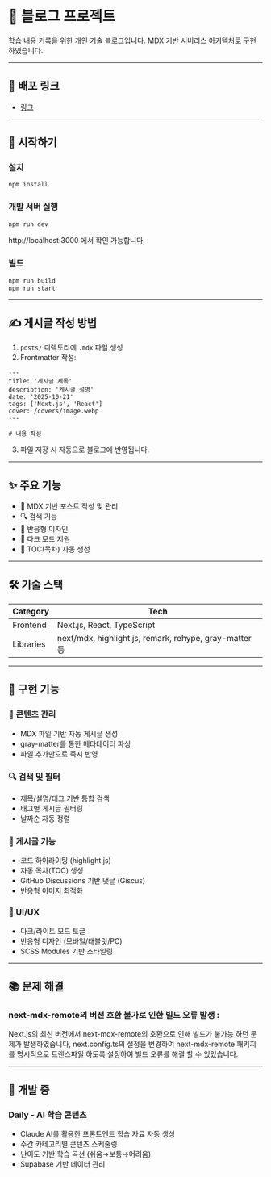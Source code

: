 # 📝 블로그 프로젝트

학습 내용 기록을 위한 개인 기술 블로그입니다.
MDX 기반 서버리스 아키텍처로 구현하였습니다.

---

## 🔗 배포 링크

-   [링크](https://blog-eight-rho-53.vercel.app/)

---

## 🚀 시작하기

### 설치

```bash
npm install
```

### 개발 서버 실행

```bash
npm run dev
```

http://localhost:3000 에서 확인 가능합니다.

### 빌드

```bash
npm run build
npm run start
```

---

## ✍️ 게시글 작성 방법

1. `posts/` 디렉토리에 `.mdx` 파일 생성
2. Frontmatter 작성:

```mdx
---
title: '게시글 제목'
description: '게시글 설명'
date: '2025-10-21'
tags: ['Next.js', 'React']
cover: /covers/image.webp
---

# 내용 작성
```

3. 파일 저장 시 자동으로 블로그에
   반영됩니다.

---

## ✨ 주요 기능

-   📖 MDX 기반 포스트 작성 및 관리
-   🔍 검색 기능
-   📱 반응형 디자인
-   🌙 다크 모드 지원
-   📜 TOC(목차) 자동 생성

---

## 🛠️ 기술 스택

| Category  | Tech                                                   |
| --------- | ------------------------------------------------------ |
| Frontend  | Next.js, React, TypeScript                             |
| Libraries | next/mdx, highlight.js, remark, rehype, gray-matter 등 |

---

## 📝 구현 기능

### 📖 콘텐츠 관리

-   MDX 파일 기반 자동 게시글 생성
-   gray-matter를 통한 메타데이터 파싱
-   파일 추가만으로 즉시 반영

### 🔍 검색 및 필터

-   제목/설명/태그 기반 통합 검색
-   태그별 게시글 필터링
-   날짜순 자동 정렬

### 📝 게시글 기능

-   코드 하이라이팅 (highlight.js)
-   자동 목차(TOC) 생성
-   GitHub Discussions 기반 댓글 (Giscus)
-   반응형 이미지 최적화

### 🎨 UI/UX

-   다크/라이트 모드 토글
-   반응형 디자인 (모바일/태블릿/PC)
-   SCSS Modules 기반 스타일링

---

## 📚 문제 해결

### **next-mdx-remote의 버전 호환 불가로 인한 빌드 오류 발생** :

Next.js의 최신 버전에서 next-mdx-remote의 호환으로 인해
빌드가 불가능 하던 문제가 발생하였습니다, next.config.ts의 설정을 변경하여 next-mdx-remote 패키지를 명시적으로 트랜스파일 하도록 설정하여 빌드 오류를 해결 할 수 있었습니다.

---

## 🚧 개발 중

### Daily - AI 학습 콘텐츠

-   Claude AI를 활용한 프론트엔드 학습 자료
    자동 생성
-   주간 카테고리별 콘텐츠 스케줄링
-   난이도 기반 학습 곡선 (쉬움→보통→어려움)
-   Supabase 기반 데이터 관리

